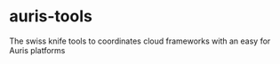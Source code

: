 # auris-tools
The swiss knife tools to coordinates cloud frameworks with an easy for Auris platforms
